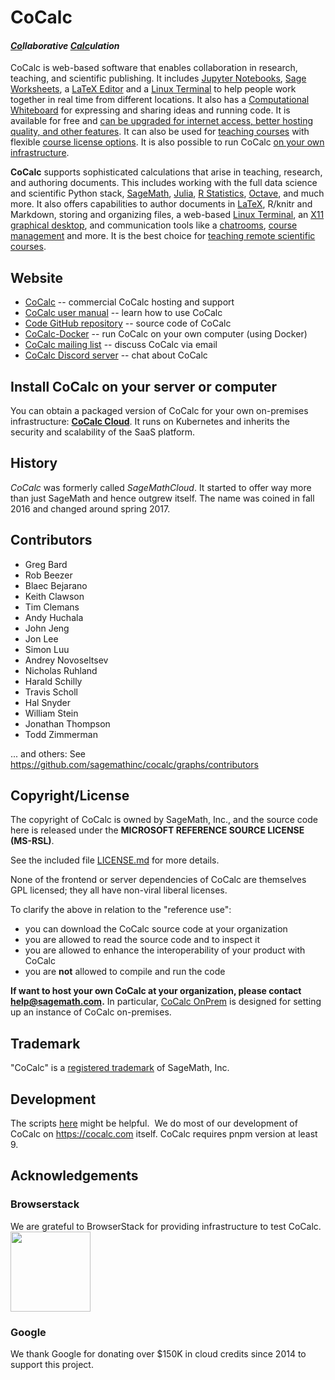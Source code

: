 # CoCalc

#### <u>_**Co**_</u>_llaborative_ <u>_**Calc**_</u>_ulation_

CoCalc is web-based software that enables collaboration in research, teaching, and scientific publishing. It includes [Jupyter Notebooks](https://cocalc.com/features/jupyter-notebook), [Sage Worksheets](https://cocalc.com/features/sage), a [LaTeX Editor](https://cocalc.com/features/latex-editor) and a [Linux Terminal](https://cocalc.com/features/terminal) to help people work together in real time from different locations. It also has a [Computational Whiteboard](https://cocalc.com/features/whiteboard) for expressing and sharing ideas and running code. It is available for free and [can be upgraded for internet access, better hosting quality, and other features](https://cocalc.com/store). It can also be used for [teaching courses](https://cocalc.com/features/teaching) with flexible [course license options](https://cocalc.com/pricing/courses). It is also possible to run CoCalc [on your own infrastructure](https://cocalc.com/pricing/onprem).

**CoCalc** supports sophisticated calculations that arise in teaching, research, and authoring documents. This includes working with the full data science and scientific Python stack, [SageMath](https://www.sagemath.org), [Julia](https://julialang.org), [R Statistics](https://cocalc.com/doc/r-statistical-software.html), [Octave](https://www.gnu.org/software/octave/), and much more. It also offers capabilities to author documents in [LaTeX](https://cocalc.com/doc/latex-editor.html), R/knitr and Markdown, storing and organizing files, a web-based [Linux Terminal](https://doc.cocalc.com/terminal.html), an [X11 graphical desktop](https://doc.cocalc.com/x11.html), and communication tools like a [chatrooms](https://doc.cocalc.com/chat.html), [course management](https://cocalc.com/doc/teaching.html) and more.  It is the best choice for [teaching remote scientific courses](https://cocalc.com/doc/teaching.html).

## Website

- [CoCalc](https://cocalc.com/index.html) -- commercial CoCalc hosting and support
- [CoCalc user manual](https://doc.cocalc.com/) -- learn how to use CoCalc
- [Code GitHub repository](https://github.com/sagemathinc/cocalc) -- source code of CoCalc
- [CoCalc-Docker](https://github.com/sagemathinc/cocalc-docker) -- run CoCalc on your own computer (using Docker)
- [CoCalc mailing list](https://groups.google.com/forum/#!forum/cocalc) -- discuss CoCalc via email
- [CoCalc Discord server](https://discord.gg/nEHs2GK) -- chat about CoCalc

## Install CoCalc on your server or computer

You can obtain a packaged version of CoCalc for your own on-premises infrastructure: [**CoCalc Cloud**](https://doc-cloud.cocalc.com/).
It runs on Kubernetes and inherits the security and scalability of the SaaS platform.

## History

_CoCalc_ was formerly called _SageMathCloud_.
It started to offer way more than just SageMath and hence outgrew itself.
The name was coined in fall 2016 and changed around spring 2017.

## Contributors

- Greg Bard
- Rob Beezer
- Blaec Bejarano
- Keith Clawson
- Tim Clemans
- Andy Huchala
- John Jeng
- Jon Lee
- Simon Luu
- Andrey Novoseltsev
- Nicholas Ruhland
- Harald Schilly
- Travis Scholl
- Hal Snyder
- William Stein
- Jonathan Thompson
- Todd Zimmerman

... and others: See https://github.com/sagemathinc/cocalc/graphs/contributors

## Copyright/License

The copyright of CoCalc is owned by SageMath, Inc., and the source code
here is released under the **MICROSOFT REFERENCE SOURCE LICENSE (MS-RSL)**.

See the included file [LICENSE.md](./LICENSE.md) for more details.

None of the frontend or server dependencies of CoCalc are themselves GPL licensed;
they all have non-viral liberal licenses.

To clarify the above in relation to the "reference use":

- you can download the CoCalc source code at your organization
- you are allowed to read the source code and to inspect it
- you are allowed to enhance the interoperability of your product with CoCalc
- you are **not** allowed to compile and run the code

**If want to host your own CoCalc at your organization, please contact [help@sagemath.com](mailto:help@sagemath.com).**
In particular, [CoCalc OnPrem](https://cocalc.com/pricing/onprem) is designed for setting up an instance of CoCalc on-premises.

## Trademark

"CoCalc" is a [registered trademark](http://tsdr.uspto.gov/#caseNumber=87155974&caseType=SERIAL_NO&searchType=statusSearch) of SageMath, Inc.

## Development

The scripts [here](https://github.com/sagemathinc/cocalc/tree/master/src/dev) might be helpful. &nbsp;We do most of our development of CoCalc on https://cocalc.com itself.  CoCalc requires pnpm version at least 9.

## Acknowledgements

### Browserstack

We are grateful to BrowserStack for providing infrastructure to test CoCalc.
<a href="https://www.browserstack.com" target="_blank"><img alt='' src='http://i.imgur.com/VProOTR.png' width=128 height=undefined title=''/></a>

### Google

We thank Google for donating over \$150K in cloud credits since 2014 to support this project.

